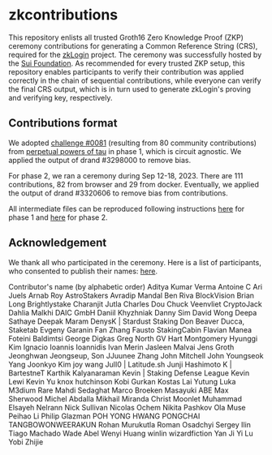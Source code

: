 # zkcontributions

This repository enlists all trusted Groth16 Zero Knowledge Proof (ZKP) ceremony contributions for generating a Common Reference String (CRS), required for the [zkLogin](https://sui.io/zklogin) project. The ceremony was successfully hosted by the [Sui Foundation](https://sui.io/about). As recommended for every trusted ZKP setup, this repository enables participants to verify their contribution was applied correctly in the chain of sequential contributions, while everyone can verify the final CRS output, which is in turn used to generate zkLogin's proving and verifying key, respectively.

## Contributions format

We adopted [challenge #0081](https://pse-trusted-setup-ppot.s3.eu-central-1.amazonaws.com/challenge_0081) (resulting from 80 community contributions) from [perpetual powers of tau](https://github.com/privacy-scaling-explorations/perpetualpowersoftau/tree/master/0080_carter_response) in phase 1, which is circuit agnostic.
We applied the output of drand #3298000 to remove bias.

For phase 2, we ran a ceremony during Sep 12-18, 2023.
There are 111 contributions, 82 from browser and 29 from docker.
Eventually, we applied the output of drand #3320606 to remove bias from contributions.


All intermediate files can be reproduced following instructions [here](./phase1/README.md) for phase 1 and [here](./phase2/README.md) for phase 2.


## Acknowledgement

We thank all who participated in the ceremony. Here is a list of participants, who consented to publish their names: [here](./contributor_list.tsv).

Contributor's name (by alphabetic order)
Aditya Kumar Verma
Antoine C
Ari Juels
Arnab Roy
AstroStakers
Avradip Mandal
Ben Riva
BlockVision
Brian Long
Brightlystake
Charanjit Jutla
Charles Dou
Chuck Veenvliet
CryptoJack
Dahlia Malkhi
DAIC GmbH
Daniil Khyzhniak
Danny Sim
David Wong
Deepa Sathaye
Deepak Maram
DenysK | Stardust Staking
Don Beaver
Ducca, Staketab
Evgeny Garanin
Fan Zhang
Fausto StakingCabin
Flavian Manea
Foteini Baldimtsi
George Digkas
Greg North
GV
Hart Montgomery
Hyunggi Kim
Ignacio
Ioannis Ioannidis
Ivan Merin
Jasleen Malvai
Jens Groth
Jeonghwan
Jeongseup, Son
JJuunee Zhang
John Mitchell
John Youngseok Yang
Joonkyo Kim
joy wang
JulI0 | Latitude.sh
Junji Hashimoto
K | BartestneT
Karthik Kalyanaraman
Kevin | Staking Defense League
Kevin Lewi
Kevin Yu
knox hutchinson
Kobi Gurkan
Kostas
Lai Yutung
Luka
M3dium Rare
Mahdi Sedaghat
Marco Broeken
Masayuki ABE
Max Sherwood
Michel Abdalla
Mikhail
Miranda Christ
Moonlet
Muhammad Elsayeh
Nelrann
Nick Sullivan
Nicolas Ochem
Nikita Pashkov
Ola Muse
Peihao Li
Philip Glazman
POH YONG HWANG
PONGCHAI TANGBOWONWEERAKUN
Rohan Murukutla
Roman Osadchyi
Sergey Ilin
Tiago Machado
Wade Abel
Wenyi Huang
winlin
wizardfiction
Yan Ji
Yi Lu
Yobi
Zhijie
